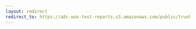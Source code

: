 ```yaml
---
layout: redirect
redirect_to: https://a8c-woo-test-reports.s3.amazonaws.com/public/trunk/8466548132/api/index.html
---
```

